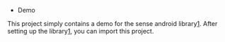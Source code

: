 * Demo

This project simply contains a demo for the sense android library[1]. After setting up the library[1], you can import this project.

[1]: https://github.com/senseobservationsystems/sense-android-library

